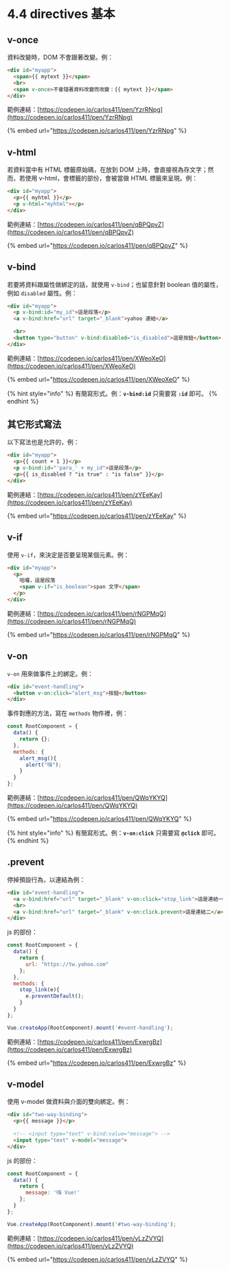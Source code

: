 # 4.4 directives 基本

## v-once

資料改變時，DOM 不會跟著改變。例：

```html
<div id="myapp">
  <span>{{ mytext }}</span>
  <br>
  <span v-once>不會隨著資料改變而改變：{{ mytext }}</span>
</div>
```



範例連結：[https://codepen.io/carlos411/pen/YzrRNpg](https://codepen.io/carlos411/pen/YzrRNpg)

{% embed url="https://codepen.io/carlos411/pen/YzrRNpg" %}

## v-html

若資料當中有 HTML 標籤原始碼，在放到 DOM 上時，會直接視為存文字；然而，若使用 v-html，會標籤的部份，會被當做 HTML 標籤來呈現。例：

```html
<div id="myapp">
  <p>{{ myhtml }}</p>
  <p v-html="myhtml"></p>
</div>
```

範例連結：[https://codepen.io/carlos411/pen/qBPQpvZ](https://codepen.io/carlos411/pen/qBPQpvZ)

{% embed url="https://codepen.io/carlos411/pen/qBPQpvZ" %}



## v-bind

若要將資料跟屬性做綁定的話，就使用 `v-bind`；也留意針對 boolean 值的屬性，例如 `disabled` 屬性。例：

```html
<div id="myapp">
  <p v-bind:id="my_id">這是段落</p>
  <a v-bind:href="url" target="_blank">yahoo 連結</a>
  
  <br>
  <button type="button" v-bind:disabled="is_disabled">這是按鈕</button>
</div>
```



範例連結：[https://codepen.io/carlos411/pen/XWeoXeO](https://codepen.io/carlos411/pen/XWeoXeO)

{% embed url="https://codepen.io/carlos411/pen/XWeoXeO" %}

{% hint style="info" %}
有簡寫形式。例：**`v-bind:id`** 只需要寫 **`:id`** 即可。
{% endhint %}



## 其它形式寫法

以下寫法也是允許的，例：

```html
<div id="myapp">
  <p>{{ count + 1 }}</p>
  <p v-bind:id="'para_' + my_id">這是段落</p>
  <p>{{ is_disabled ? "is true" : "is false" }}</p>
</div>
```



範例連結：[https://codepen.io/carlos411/pen/zYEeKay](https://codepen.io/carlos411/pen/zYEeKay)

{% embed url="https://codepen.io/carlos411/pen/zYEeKay" %}



## v-if

使用 `v-if`，來決定是否要呈現某個元素。例：

```html
<div id="myapp">
  <p>
    哈囉，這是段落
    <span v-if="is_boolean">span 文字</span>
  </p>
</div>
```



範例連結：[https://codepen.io/carlos411/pen/rNGPMqQ](https://codepen.io/carlos411/pen/rNGPMqQ)

{% embed url="https://codepen.io/carlos411/pen/rNGPMqQ" %}



## v-on

`v-on` 用來做事件上的綁定。例：

```html
<div id="event-handling">
  <button v-on:click="alert_msg">按鈕</button>
</div>
```

事件對應的方法，寫在 `methods` 物件裡，例：

```javascript
const RootComponent = {
  data() {
    return {};
  },
  methods: {
    alert_msg(){
      alert("嗨");
    }
  }
};
```



範例連結：[https://codepen.io/carlos411/pen/QWqYKYQ](https://codepen.io/carlos411/pen/QWqYKYQ)

{% embed url="https://codepen.io/carlos411/pen/QWqYKYQ" %}

{% hint style="info" %}
有簡寫形式。例：**`v-on:click`** 只需要寫 **`@click`** 即可。
{% endhint %}



## .prevent

停掉預設行為，以連結為例：

```html
<div id="event-handling">
  <a v-bind:href="url" target="_blank" v-on:click="stop_link">這是連結一</a>
  <br>
  <a v-bind:href="url" target="_blank" v-on:click.prevent>這是連結二</a>
</div>
```

js 的部份：

```javascript
const RootComponent = {
  data() {
    return {
      url: "https://tw.yahoo.com"
    };
  },
  methods: {
    stop_link(e){
      e.preventDefault();
    }
  }
};

Vue.createApp(RootComponent).mount('#event-handling');
```



範例連結：[https://codepen.io/carlos411/pen/ExwrgBz](https://codepen.io/carlos411/pen/ExwrgBz)

{% embed url="https://codepen.io/carlos411/pen/ExwrgBz" %}



## v-model

使用 v-model 做資料與介面的雙向綁定。例：

```html
<div id="two-way-binding">
  <p>{{ message }}</p>
  
  <!-- <input type="text" v-bind:value="message"> -->
  <input type="text" v-model="message">
</div>
```

js 的部份：

```javascript
const RootComponent = {
  data() {
    return {
      message: '嗨 Vue!'
    };
  }
};

Vue.createApp(RootComponent).mount('#two-way-binding');
```



範例連結：[https://codepen.io/carlos411/pen/yLzZVYQ](https://codepen.io/carlos411/pen/yLzZVYQ)

{% embed url="https://codepen.io/carlos411/pen/yLzZVYQ" %}

